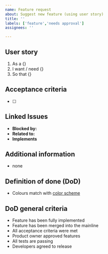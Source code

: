 ```yaml
---
name: Feature request
about: Suggest new feature (using user story)
title: ''
labels: ['feature','needs approval']
assignees: ''

---
```


## User story
1. As a {}
2. I want / need {}
3. So that {}

## Acceptance criteria
- [ ]

## Linked Issues
- **Blocked by:**
- **Related to:**
- **Implements**

## Additional information
- none

## Definition of done (DoD)
* Colours match with [color scheme](https://amos-p4.atlassian.net/l/cp/g5VzjL88)

## DoD general criteria
* Feature has been fully implemented
* Feature has been merged into the mainline
* All acceptance criteria were met
* Product owner approved features
* All tests are passing
* Developers agreed to release
